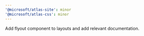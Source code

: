 ```yaml
---
'@microsoft/atlas-site': minor
'@microsoft/atlas-css': minor
---
```


Add flyout component to layouts and add relevant documentation.
